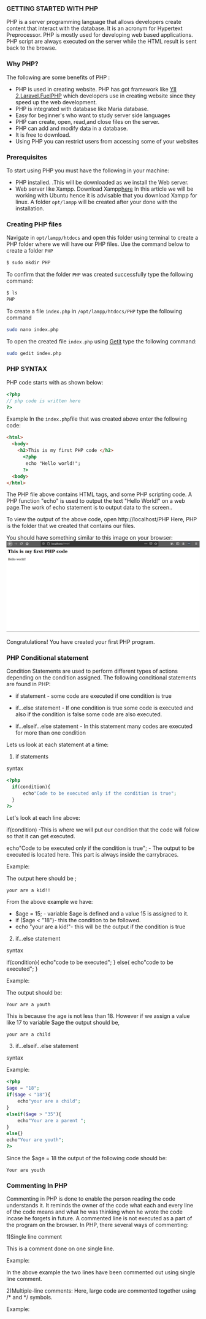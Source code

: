 ### GETTING STARTED WITH PHP
PHP is a server programming language that allows developers create content that interact with the database. It is an acronym for Hypertext Preprocessor. PHP is mostly used for developing web based applications.
PHP script are always executed on the server while the HTML result is sent back to the browse.


### Why PHP?
The following are some benefits of PHP :
- PHP is used in creating website. PHP has got framework like [YII 2](https://www.tutorialspoint.com/yii/index.htm),[Laravel](https://laravel.com/),[FuelPHP](https://fuelphp.com/)
 which developers use in creating website since they speed up the web development.
- PHP is integrated with database like Maria database.
- Easy for beginner's who want to study server side languages
- PHP can create, open, read,and close files on the server.
- PHP can add and modify data in a database.
- It is free to download.
- Using PHP you can restrict users from accessing some of your websites

### Prerequisites
To start using PHP you must have the following in your machine:
- PHP installed. .This will be downloaded as we install the Web server.
- Web server like Xampp. Download Xampp[here](https://www.apachefriends.org/download.html) In this article we will be working with Ubuntu hence it is advisable that you download Xampp for linux. A folder ```opt/lampp``` will be created after your done with the installation.

### Creating PHP files
Navigate in ```opt/lampp/htdocs``` and open this folder using terminal to create a PHP folder where we will have our PHP files. Use the command below to create a folder ``PHP`` 

```bash
$ sudo mkdir PHP
```
To confirm that the folder ``PHP`` was created successfully type the following command:
```bash
$ ls
PHP 
```
To create a file ```index.php``` in ```/opt/lampp/htdocs/PHP``` type the following command
```bash
sudo nano index.php
```
To open the created file ```index.php``` using [Getit](https://wiki.gnome.org/Apps/Gedit) type the following command:
```bash
sudo gedit index.php
```
### PHP SYNTAX
PHP code starts with <?php and ends with ?> as shown below:
```PHP
<?php
// php code is written here
?>
```
Example
In the ```index.php```file that was created above enter the following code:
```html
<html>
  <body>
    <h2>This is my first PHP code </h2>
      <?php
       echo "Hello world!";
      ?>
  <body>
</html>
```
The PHP file above contains HTML tags, and some PHP scripting code.
A PHP function "echo" is used to output the text "Hello World!" on a web page.The work of echo statement is to output data to the screen.. 

To view the output of the above code, open http://localhost/PHP
Here, PHP is the folder that we created that contains our files.

You should have something similar to this image on your browser:
![php](helloworld.png)

Congratulations! You have created your first PHP program.

### PHP Conditional statement
Condition Statements are used to perform different types of actions depending on the condition assigned. 
The following conditional statements are found in PHP:

- if statement - some code are executed if one condition is true

- if...else statement - If one condition is true some code is executed and also if the condition is false some code are also executed.

- if...elseif...else statement - In this statement many codes are executed for more than one condition

Lets us look at each statement at a time:

1) if statements

syntax

```php
<?php
  if(condition){
      echo"Code to be executed only if the condition is true";
  }  
?>
```
Let's look at each line above:

if(condition) -This is where we will put our condition that the code will follow so that it can get executed.

echo"Code to be executed only if the condition is true"; - The output to be executed is located here. This part is always inside the carrybraces.

Example:

<?php
$age = 15;

if ($age < "18") {
  echo "your are a kid!";
}
?>
The output here should be ;
```
your are a kid!!
```
From the above example we have:
- $age = 15; - variable $age is defined and a value 15 is assigned to it. 
- if ($age < "18")- this the condition to be followed.
- echo "your are a kid!"- this will be the output if the condition is true

2) if...else statement 

syntax

if(condition){
    echo"code to be executed";
}
else{
    echo"code to be executed";
}

Example:
<?php
$age = 18;
if($age< 18){
    echo"your are a child";
}
else{
    echo"Your are a youth";
}
?>
The output should be:
```
Your are a youth
```
This is because the age is not less than 18. However if we assign a value like 17 to variable $age the output should be,
```
your are a child
``` 
3) if...elseif...else statement

syntax

<?php
if (condition) {
  code to be executed if this condition is true;
} elseif (condition) {
  code to be executed if first condition is false and this condition is true;
} else {
  code to be executed if all conditions are false;
}
?>

Example:
```php
<?php
$age = "18";
if($age < "18"){
    echo"your are a child";
}
elseif($age > "35"){
    echo"Your are a parent ";
}
else{}
echo"Your are youth";
?>
```

Since the $age = 18 the output of the following code should be:
```
Your are youth 
``` 


### Commenting In PHP
Commenting in PHP is done to enable the person reading the code understands it.
 It reminds the owner of the code what each and every line of the code means and what he was thinking when he wrote the code incase he forgets in future. A commented line is not executed as a part of the program on the browser. 
 In PHP, there several ways of commenting:

 1)Single line comment

 This is a comment done on one single line.

 Example:
 <?php
   //The work of the echo is to output data on the screen eg:
   echo"The output is:";
    #The above line have been commented.
 ?>

 In the above example the two lines have been commented out using single line comment.

 2)Multiple-line comments:
 Here, large code are commented together using /* and */ symbols.

Example:
<?php

 /* Why do we use it? It is a long established fact that a reader will be distracted by the readable content of a page when looking at its layout. The point of using Lorem Ipsum is that it has a more-or-less normal distribution of letters, as opposed to using 'Content here, content here', making it look like readable English. Many desktop publishing packages and web page editors now use Lorem Ipsum as their default model text, and a search for 'lorem ipsum' will uncover many web sites still in their infancy. Various versions have evolved over the years, sometimes by accident, sometimes on purpose (injected humour and the like).*/
?>







